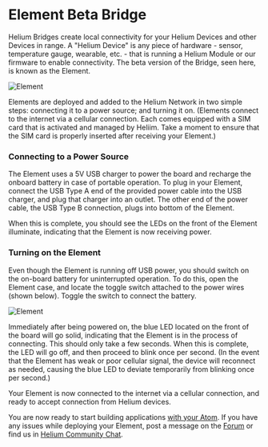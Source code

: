 # Element Beta Bridge

Helium Bridges create local connectivity for your Helium Devices and other Devices in range. A "Helium Device" is any piece of hardware - sensor, temperature gauge, wearable, etc. - that is running a Helium Module or our firmware to enable connectivity. The beta version of the Bridge, seen here, is known as the Element. 


![Element](https://www.helium.co/docs/img/element-overview.jpg)

Elements are deployed and added to the Helium Network in two simple steps: connecting it to a power source; and turning it on. (Elements connect to the internet via a cellular connection. Each comes equipped with a SIM card that is activated and managed by Heliim. Take a moment to ensure that the SIM card is properly inserted after receiving your Element.)

### Connecting to a Power Source 

The Element uses a 5V USB charger to power the board and recharge the onboard battery in case of portable operation. To plug in your Element, connect the USB Type A end of the provided power cable into the USB charger, and plug that charger into an outlet. The other end of the power cable, the USB Type B connection, plugs into bottom of the Element. 

When this is complete, you should see the LEDs on the front of the Element illuminate, indicating that the Element is now receiving power. 


### Turning on the Element 

Even though the Element is running off USB power, you should switch on the on-board battery for uninterrupted operation. To do this, open the Element case, and locate the toggle switch attached to the power wires (shown below). Toggle the switch to connect the battery. 


![Element](https://www.helium.co/docs/img/element-on-switch.jpg)


Immediately after being powered on, the blue LED located on the front of the board will go solid, indicating that the Element is in the process of connecting. This should only take a few seconds. When this is complete, the LED will go off, and then proceed to blink once per second. (In the event that the Element has weak or poor cellular signal, the device will reconnect as needed, causing the blue LED to deviate temporarily from blinking once per second.)

Your Element is now connected to the internet via a cellular connection, and ready to accept connection from Helium devices. 

You are now ready to start building applications [with your Atom](/docs/shields-and-modules/atom-beta-shield/). If you have any issues while deploying your Element, post a message on the [Forum](http://forum.helium.co/) or find us in [Helium Community Chat](http://www.hipchat.com/g0w30ttrl). 